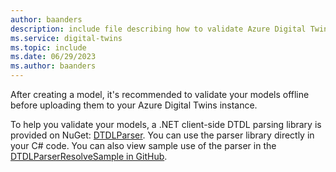 ```yaml
---
author: baanders
description: include file describing how to validate Azure Digital Twins models
ms.service: digital-twins
ms.topic: include
ms.date: 06/29/2023
ms.author: baanders
---
```


After creating a model, it's recommended to validate your models offline before uploading them to your Azure Digital Twins instance.

To help you validate your models, a .NET client-side DTDL parsing library is provided on NuGet: [DTDLParser](https://www.nuget.org/packages/DTDLParser). You can use the parser library directly in your C# code. You can also view sample use of the parser in the [DTDLParserResolveSample in GitHub](https://github.com/digitaltwinconsortium/DTDLParser/tree/main/samples/DTDLParserResolveSample).